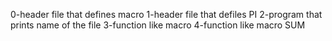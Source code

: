 0-header file that defines macro
1-header file that defiles PI
2-program that prints name of the file
3-function like macro
4-function like macro SUM
